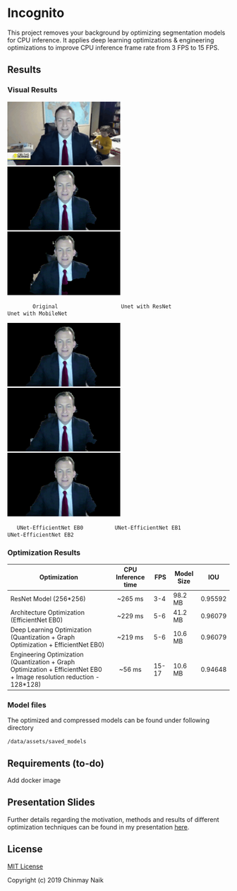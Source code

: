 # Incognito
This project removes your background by optimizing segmentation models for CPU inference. It applies deep learning optimizations & engineering optimizations to improve CPU inference frame rate from 3 FPS to 15 FPS.

## Results

### Visual Results

<p float="left">
  <img src="Fast-Seg/data/assets/images/original.gif" width="256" height="144"/>
  <img src="Fast-Seg/data/assets/images/outputRes18.gif" width="256" height="144"/>
  <img src="Fast-Seg/data/assets/images/outputMB.gif" width="256" height="144"/>
</p>



```
        Original                    Unet with ResNet                Unet with MobileNet
```

<p float="left">
  <img src="Fast-Seg/data/assets/images/outputEB0.gif" width="256" height="144"/>
  <img src="Fast-Seg/data/assets/images/outputEB1.gif" width="256" height="144"/>
  <img src="Fast-Seg/data/assets/images/outputEB2.gif" width="256" height="144"/>
</p>

```
   UNet-EfficientNet EB0          UNet-EfficientNet EB1            UNet-EfficientNet EB2
```

### Optimization Results
|          Optimization                      | CPU Inference time    |        FPS      |       Model Size      |       IOU      |
| ------------------------------------------ |:---------------------:| ----------------|-----------------------|----------------|
| ResNet Model (256*256)                     |  ~265 ms              |        3-4      |         98.2 MB       |   0.95592      |
| Architecture Optimization (EfficientNet EB0)      |  ~229 ms              |        5-6      |         41.2 MB       |   0.96079      |
| Deep Learning Optimization (Quantization + Graph Optimization + EfficientNet EB0)              |  ~219 ms              |        5-6      |         10.6 MB       |   0.96079      |
| Engineering Optimization (Quantization + Graph Optimization + EfficientNet EB0 + Image resolution reduction - 128*128)      |  ~56 ms               |       15-17     |         10.6 MB       |   0.94648      |

### Model files
The optimized and compressed models can be found under following directory
```
/data/assets/saved_models
```


## Requirements (to-do)
Add docker image

## Presentation Slides
Further details regarding the motivation, methods and results of  different optimization
techniques can be found in my presentation 
<a href="https://docs.google.com/presentation/d/17mUs0MYfIyu67y7dTmaOWuiuaWyoe9C7ic8d2vY9b-w/edit?usp=sharing" target="_blank">here</a>.

## License

[MIT License](LICENSE)

Copyright (c) 2019 Chinmay Naik
